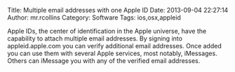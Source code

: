Title: Multiple email addresses with one Apple ID
Date: 2013-09-04 22:27:14
Author: mr.rcollins
Category: Software
Tags: ios,osx,appleid

Apple IDs, the center of identification in the Apple universe, have the capability to attach multiple email addresses. By signing into appleid.apple.com you can verify additional email addresses. Once added you can use them with several Apple services, most notably, iMessages. Others can iMessage you with any of the verified email addresses. 